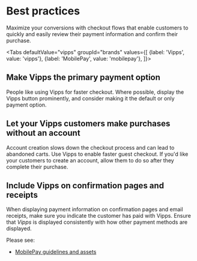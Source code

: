 <!-- START_METADATA
---
title: Vipps MobilePay best practices
sidebar_label: Best practices
sidebar_position: 60
hide_table_of_contents: true
pagination_next: null
pagination_prev: null
---

import ApiSchema from '@theme/ApiSchema';
import Tabs from '@theme/Tabs';
import TabItem from '@theme/TabItem';

END_METADATA -->

# Best practices

Maximize your conversions with checkout flows that enable customers to quickly and easily review their payment information and confirm their purchase.

<Tabs
defaultValue="vipps"
groupId="brands"
values={[
{label: 'Vipps', value: 'vipps'},
{label: 'MobilePay', value: 'mobilepay'},
]}>
<TabItem value="vipps">


## Make Vipps the primary payment option

People like using Vipps for faster checkout. Where possible, display the Vipps button prominently, and consider making it the default or only payment option.

## Let your Vipps customers make purchases without an account

Account creation slows down the checkout process and can lead to abandoned carts. Use Vipps to enable faster guest checkout. If you'd like your customers to create an account, allow them to do so after they complete their purchase.

## Include Vipps on confirmation pages and receipts

When displaying payment information on confirmation pages and email receipts, make sure you indicate the customer has paid with Vipps. Ensure that *Vipps* is displayed consistently with how other payment methods are displayed.

</TabItem>

<TabItem value="mobilepay">

Please see:

* [MobilePay guidelines and assets](https://www.mobilepaygroup.com/design#)

</TabItem>

</Tabs>